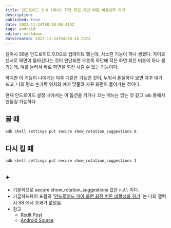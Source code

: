 ```yaml
---
title: 안드로이드 9.0 (파이) 화면 회전 제안 버튼 비활성화 하기
description: 
published: true
date: 2022-11-24T08:58:00.414Z
tags: android
editor: markdown
dateCreated: 2022-11-24T04:40:16.237Z
---
```


갤럭시 S8을 안드로이드 9.0으로 업데이트 했는데, 사소한 기능이 하나 생겼다. 자이로 센서로 화면이 돌아갔다는 것이 판단되면 오른쪽 하단에 작은 화면 회전 버튼이 하나 생기는데, 얘를 눌러서 바로 화면을 회전 시킬 수 있는 기능이다.

하지만 이 기능이 나에게는 아주 개같은 기능인 것이, 누워서 폰질하다 보면 자꾸 얘가 뜨고, 나의 평소 손가락 위치와 얘가 맞물려 자꾸 화면이 돌아가는 것이다.

현재 안드로이드 설정 내에서는 이 옵션을 키거나 끄는 메뉴는 없는 것 같고 `adb` 통해서 핸들링 가능하다.

## 끌 때
```bash
adb shell settings put secure show_rotation_suggestions 0
```

## 다시 킬 때
```bash
adb shell settings put secure show_rotation_suggestions 1
```

## +
- 기본적으로 secure show_rotation_suggestions 값은 `null` 이다.
- 기글하드웨어 포럼의 '[안드로이드 파이 화면 회전 버튼 비활성화 하기](https://gigglehd.com/gg/soft/4483266)' 는 나의 갤럭시 S8 에서 효과가 없었음.
- 참고
  - [Redit Post](https://www.reddit.com/r/GalaxyS9/comments/aotdk7/heres_how_to_disable_rotation_suggestions_on_pie/)
  - [Android Source](https://source.android.com/devices/tech/display/rotate-suggestions)